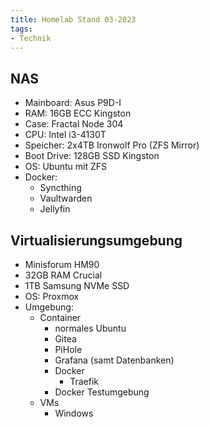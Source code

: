 ```yaml
---
title: Homelab Stand 03-2023
tags:
- Technik
---
```


## NAS
- Mainboard: Asus P9D-I
- RAM: 16GB ECC Kingston
- Case: Fractal Node 304
- CPU: Intel i3-4130T
- Speicher: 2x4TB Ironwolf Pro (ZFS Mirror)
- Boot Drive: 128GB SSD Kingston
- OS: Ubuntu mit ZFS
- Docker:
	- Syncthing
	- Vaultwarden
	- Jellyfin


## Virtualisierungsumgebung
- Minisforum HM90
- 32GB RAM Crucial
- 1TB Samsung NVMe SSD
- OS: Proxmox
- Umgebung:
    - Container
        - normales Ubuntu
        - Gitea
        - PiHole
        - Grafana (samt Datenbanken)
        - Docker
            - Traefik
        - Docker Testumgebung
    - VMs
        - Windows 
